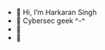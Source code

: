- 👋 Hi, I’m Harkaran Singh
- 👀 Cybersec geek ^-^
- 🌱 
- 💞️ 

<!---
cy9ic/cy9ic is a ✨ special ✨ repository because its `README.md` (this file) appears on your GitHub profile.
You can click the Preview link to take a look at your changes.
--->
